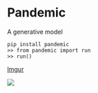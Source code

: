 # Pandemic

A generative model

    pip install pandemic
    >> from pandemic import run
    >> run()
    
[Imgur](https://i.imgur.com/ToFMgAl.png)
    
![](https://imgur.com/ToFMgAl)
